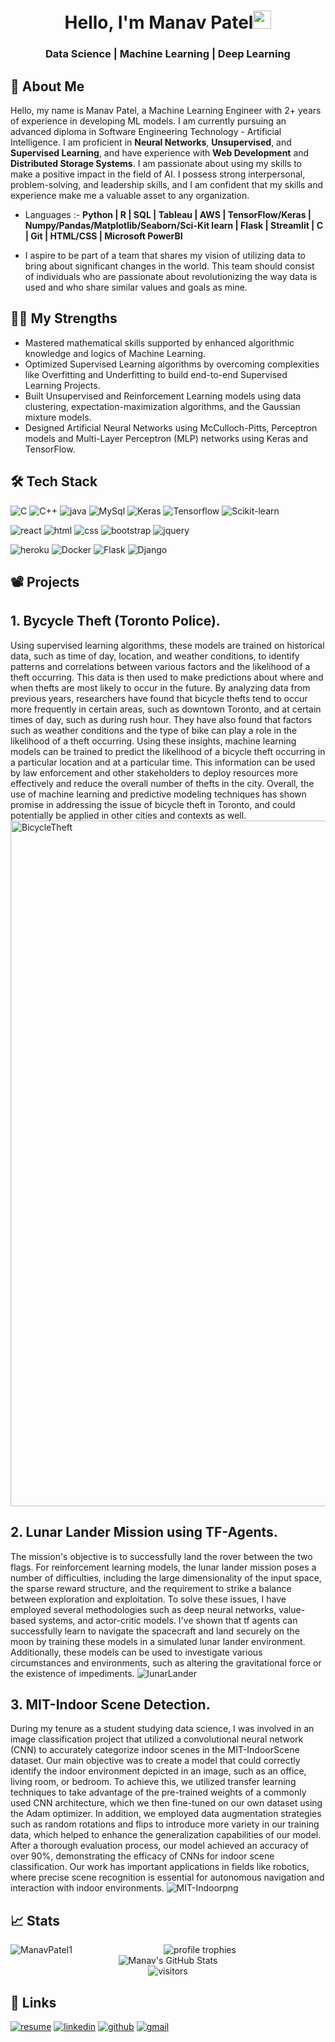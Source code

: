 <h1 align="center">Hello, I'm Manav Patel<img src="https://media.giphy.com/media/hvRJCLFzcasrR4ia7z/giphy.gif" width="29px" height="29px"></h1>
<h3 align="center">Data Science | Machine Learning | Deep Learning</h3>

## 🚀 About Me

<!-- I have consistently demonstrated the ability to perform effectively under pressure while managing multiple complex tasks simultaneously. I have a proven track record of achieving success in these challenging environments and approach each day with enthusiasm for learning and discovering new opportunities. My technical skills include a solid understanding of **Python**, **MYSQL**, **Django**, **Flask**, **Keras**, **TensorFlow**, and **PyTorch**. I possess expertise in working on intricate, medium-sized, and large-scale projects, and am able to work independently while also possessing strong communication skills. Additionally, I have a basic knowledge of integrating with back-end systems. -->

Hello, my name is Manav Patel, a Machine Learning Engineer with 2+ years of experience in developing ML models. I am currently pursuing an advanced diploma in Software Engineering Technology - Artificial Intelligence. I am proficient in **Neural Networks**, **Unsupervised**, and **Supervised Learning**, and have experience with **Web Development** and **Distributed Storage Systems**. I am passionate about using my skills to make a positive impact in the field of AI. I possess strong interpersonal, problem-solving, and leadership skills, and I am confident that my skills and experience make me a valuable asset to any organization.

- Languages :- **Python | R | SQL | Tableau | AWS | TensorFlow/Keras | Numpy/Pandas/Matplotlib/Seaborn/Sci-Kit learn | Flask | Streamlit | C | Git | HTML/CSS | Microsoft PowerBI**

- I aspire to be part of a team that shares my vision of utilizing data to bring about significant changes in the world. This team should consist of individuals who are passionate about revolutionizing the way data is used and who share similar values and goals as mine.

## 💪🏻 My Strengths
- Mastered mathematical skills supported by enhanced algorithmic knowledge and logics of Machine Learning.
- Optimized Supervised Learning algorithms by overcoming complexities like Overfitting and Underfitting to build end-to-end Supervised Learning Projects.
- Built Unsupervised and Reinforcement Learning models using data clustering, expectation-maximization algorithms, and the Gaussian mixture models.
- Designed Artificial Neural Networks using McCulloch-Pitts, Perceptron models and Multi-Layer Perceptron (MLP) networks using Keras and TensorFlow.

## 🛠️ Tech Stack

![C](https://img.shields.io/badge/C-323330?style=for-the-badge&logo=C&logoColor=F7DF1E)
![C++](https://img.shields.io/badge/C++-3776AB?style=for-the-badge&logo=C++&logoColor=white)
![java](https://img.shields.io/badge/Java-323330?style=for-the-badge&logo=java&logoColor=F7DF1E)
![MySql](https://img.shields.io/badge/MySql-323330?style=for-the-badge&logo=MySql&logoColor=F7DF1E)
![Keras](https://img.shields.io/badge/Python-323330?style=for-the-badge&logo=Python&logoColor=F7DF1E)
![Tensorflow](https://img.shields.io/badge/Python-323330?style=for-the-badge&logo=Python&logoColor=F7DF1E)
![Scikit-learn](https://img.shields.io/badge/Python-323330?style=for-the-badge&logo=Python&logoColor=F7DF1E)

![react](https://img.shields.io/badge/React-20232A?style=for-the-badge&logo=react&logoColor=61DAFB)
![html](https://img.shields.io/badge/HTML5-E34F26?style=for-the-badge&logo=html5&logoColor=white)
![css](https://img.shields.io/badge/CSS3-1572B6?style=for-the-badge&logo=css3&logoColor=white)
![bootstrap](https://img.shields.io/badge/Bootstrap-563D7C?style=for-the-badge&logo=bootstrap&logoColor=white)
![jquery](https://img.shields.io/badge/jQuery-0769AD?style=for-the-badge&logo=jquery&logoColor=white)

![heroku](https://img.shields.io/badge/Heroku-430098?style=for-the-badge&logo=heroku&logoColor=white)
![Docker](https://img.shields.io/badge/Docker-00C7B7?style=for-the-badge&logo=Docker&logoColor=white)
![Flask](https://img.shields.io/badge/Flask-00C7B7?style=for-the-badge&logo=Flask&logoColor=white)
![Django](https://img.shields.io/badge/Django-00C7B7?style=for-the-badge&logo=Django&logoColor=white)


## 📽️ Projects
## 1. Bycycle Theft (Toronto Police).

Using supervised learning algorithms, these models are trained on historical data, such as time of day, location, and weather conditions, to identify patterns and correlations between various factors and the likelihood of a theft occurring. This data is then used to make predictions about where and when thefts are most likely to occur in the future. By analyzing data from previous years, researchers have found that bicycle thefts tend to occur more frequently in certain areas, such as downtown Toronto, and at certain times of day, such as during rush hour. They have also found that factors such as weather conditions and the type of bike can play a role in the likelihood of a theft occurring. Using these insights, machine learning models can be trained to predict the likelihood of a bicycle theft occurring in a particular location and at a particular time. This information can be used by law enforcement and other stakeholders to deploy resources more effectively and reduce the overall number of thefts in the city. Overall, the use of machine learning and predictive modeling techniques has shown promise in addressing the issue of bicycle theft in Toronto, and could potentially be applied in other cities and contexts as well.
<img width="1097" alt="BicycleTheft" src="https://user-images.githubusercontent.com/90365773/233512102-859d6157-a2ca-4101-81f1-6011614b8838.png">

## 2. Lunar Lander Mission using TF-Agents.

The mission's objective is to successfully land the rover between the two flags. For reinforcement learning models, the lunar lander mission poses a number of difficulties, including the large dimensionality of the input space, the sparse reward structure, and the requirement to strike a balance between exploration and exploitation. To solve these issues, I have employed several methodologies such as deep neural networks, value-based systems, and actor-critic models. I've shown that tf agents can successfully learn to navigate the spacecraft and land securely on the moon by training these models in a simulated lunar lander environment. Additionally, these models can be used to investigate various circumstances and environments, such as altering the gravitational force or the existence of impediments.
![lunarLander](https://user-images.githubusercontent.com/90365773/233512126-42a4020b-e86f-4caa-85f3-9befac4e1a6c.gif)

## 3. MIT-Indoor Scene Detection.

During my tenure as a student studying data science, I was involved in an image classification project that utilized a convolutional neural network (CNN) to accurately categorize indoor scenes in the MIT-IndoorScene dataset. Our main objective was to create a model that could correctly identify the indoor environment depicted in an image, such as an office, living room, or bedroom. To achieve this, we utilized transfer learning techniques to take advantage of the pre-trained weights of a commonly used CNN architecture, which we then fine-tuned on our own dataset using the Adam optimizer. In addition, we employed data augmentation strategies such as random rotations and flips to introduce more variety in our training data, which helped to enhance the generalization capabilities of our model. After a thorough evaluation process, our model achieved an accuracy of over 90%, demonstrating the efficacy of CNNs for indoor scene classification. Our work has important applications in fields like robotics, where precise scene recognition is essential for autonomous navigation and interaction with indoor environments.
![MIT-Indoorpng](https://user-images.githubusercontent.com/90365773/233512135-55a13f68-127f-4afa-a4e3-52a9d26abddf.png)

## 📈 Stats

<img align="left" src="https://github-readme-stats.vercel.app/api/top-langs/?username=ManavPatel31&layout=compact&hide=html&theme=radical" alt="ManavPatel1" />

<div align="center">
    <img src="https://github-profile-trophy.vercel.app/?username=ManavPatel31&row=1&column=6&margin-h=8&theme=darkhub&count_private=true&margin-w=15&no-frame=true" alt="profile trophies" />
    <br />
    <img src="https://github-readme-stats.vercel.app/api?username=ManavPatel31&show_icons=true&hide_border=true" alt="Manav's GitHub Stats">
    <br />
    <img src="https://visitor-badge.laobi.icu/badge?page_id=ManavPatel31.ManavPatel31" alt="visitors">
</div>

## 🔗 Links

[![resume](https://img.shields.io/badge/Resume-4285F4?style=for-the-badge&logo=read-the-docs&logoColor=white)](https://drive.google.com/file/d/1QYj9h1qyouvf8D6geU7H7r7ZhJhIL9xB/view?usp=share_link)
[![linkedin](https://img.shields.io/badge/Linked_In-0077B5?style=for-the-badge&logo=LinkedIn&logoColor=white)](https://www.linkedin.com/in/manav-patel-25326520a/)
[![github](https://img.shields.io/badge/GitHub-000000?style=for-the-badge&logo=GitHub&logoColor=white)](https://github.com/ManavPatel31)
[![gmail](https://img.shields.io/badge/Gmail-D14836?style=for-the-badge&logo=Gmail&logoColor=white)](manav.patel4251@gmail.com)
